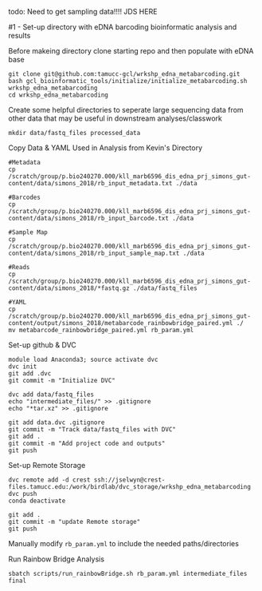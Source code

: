 todo: Need to get sampling data!!!! JDS HERE

#1 - Set-up directory with eDNA barcoding bioinformatic analysis and results

Before makeing directory clone starting repo and then populate with eDNA base
```
git clone git@github.com:tamucc-gcl/wrkshp_edna_metabarcoding.git
bash gcl_bioinformatic_tools/initialize/initialize_metabarcoding.sh wrkshp_edna_metabarcoding
cd wrkshp_edna_metabarcoding
```

Create some helpful directories to seperate large sequencing data from other data that may be useful in downstream analyses/classwork
```
mkdir data/fastq_files processed_data
```

Copy Data & YAML Used in Analysis from Kevin's Directory
```
#Metadata
cp /scratch/group/p.bio240270.000/kll_marb6596_dis_edna_prj_simons_gut-content/data/simons_2018/rb_input_metadata.txt ./data

#Barcodes
cp /scratch/group/p.bio240270.000/kll_marb6596_dis_edna_prj_simons_gut-content/data/simons_2018/rb_input_barcode.txt ./data

#Sample Map
cp /scratch/group/p.bio240270.000/kll_marb6596_dis_edna_prj_simons_gut-content/data/simons_2018/rb_input_sample_map.txt ./data

#Reads
cp /scratch/group/p.bio240270.000/kll_marb6596_dis_edna_prj_simons_gut-content/data/simons_2018/*fastq.gz ./data/fastq_files

#YAML 
cp /scratch/group/p.bio240270.000/kll_marb6596_dis_edna_prj_simons_gut-content/output/simons_2018/metabarcode_rainbowbridge_paired.yml ./
mv metabarcode_rainbowbridge_paired.yml rb_param.yml
```

Set-up github & DVC 
```
module load Anaconda3; source activate dvc
dvc init
git add .dvc
git commit -m "Initialize DVC"

dvc add data/fastq_files
echo "intermediate_files/" >> .gitignore
echo "*tar.xz" >> .gitignore

git add data.dvc .gitignore
git commit -m "Track data/fastq_files with DVC"
git add .
git commit -m "Add project code and outputs"
git push
```

Set-up Remote Storage
```
dvc remote add -d crest ssh://jselwyn@crest-files.tamucc.edu:/work/birdlab/dvc_storage/wrkshp_edna_metabarcoding
dvc push
conda deactivate

git add .
git commit -m "update Remote storage"
git push
```

Manually modify `rb_param.yml` to include the needed paths/directories

Run Rainbow Bridge Analysis
```
sbatch scripts/run_rainbowBridge.sh rb_param.yml intermediate_files final
```
